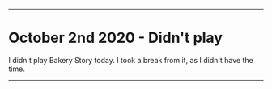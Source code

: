 
***

# October 2nd 2020 - Didn't play

I didn't play Bakery Story today. I took a break from it, as I didn't have the time.

***
